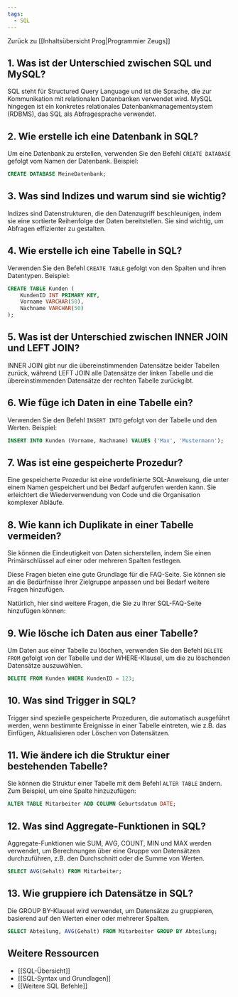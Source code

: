 ```yaml
---
tags:
  - SQL
---
```

Zurück zu [[Inhaltsübersicht Prog|Programmier Zeugs]]
## 1. Was ist der Unterschied zwischen SQL und MySQL?

SQL steht für Structured Query Language und ist die Sprache, die zur Kommunikation mit relationalen Datenbanken verwendet wird. MySQL hingegen ist ein konkretes relationales Datenbankmanagementsystem (RDBMS), das SQL als Abfragesprache verwendet.

## 2. Wie erstelle ich eine Datenbank in SQL?

Um eine Datenbank zu erstellen, verwenden Sie den Befehl `CREATE DATABASE` gefolgt vom Namen der Datenbank. Beispiel:

```sql
CREATE DATABASE MeineDatenbank;
```

## 3. Was sind Indizes und warum sind sie wichtig?

Indizes sind Datenstrukturen, die den Datenzugriff beschleunigen, indem sie eine sortierte Reihenfolge der Daten bereitstellen. Sie sind wichtig, um Abfragen effizienter zu gestalten.

## 4. Wie erstelle ich eine Tabelle in SQL?

Verwenden Sie den Befehl `CREATE TABLE` gefolgt von den Spalten und ihren Datentypen. Beispiel:

```sql
CREATE TABLE Kunden (
    KundenID INT PRIMARY KEY,
    Vorname VARCHAR(50),
    Nachname VARCHAR(50)
);
```

## 5. Was ist der Unterschied zwischen INNER JOIN und LEFT JOIN?

INNER JOIN gibt nur die übereinstimmenden Datensätze beider Tabellen zurück, während LEFT JOIN alle Datensätze der linken Tabelle und die übereinstimmenden Datensätze der rechten Tabelle zurückgibt.

## 6. Wie füge ich Daten in eine Tabelle ein?

Verwenden Sie den Befehl `INSERT INTO` gefolgt von der Tabelle und den Werten. Beispiel:

```sql
INSERT INTO Kunden (Vorname, Nachname) VALUES ('Max', 'Mustermann');
```

## 7. Was ist eine gespeicherte Prozedur?

Eine gespeicherte Prozedur ist eine vordefinierte SQL-Anweisung, die unter einem Namen gespeichert und bei Bedarf aufgerufen werden kann. Sie erleichtert die Wiederverwendung von Code und die Organisation komplexer Abläufe.

## 8. Wie kann ich Duplikate in einer Tabelle vermeiden?

Sie können die Eindeutigkeit von Daten sicherstellen, indem Sie einen Primärschlüssel auf einer oder mehreren Spalten festlegen.

Diese Fragen bieten eine gute Grundlage für die FAQ-Seite. Sie können sie an die Bedürfnisse Ihrer Zielgruppe anpassen und bei Bedarf weitere Fragen hinzufügen.

Natürlich, hier sind weitere Fragen, die Sie zu Ihrer SQL-FAQ-Seite hinzufügen können:

## 9. Wie lösche ich Daten aus einer Tabelle?

Um Daten aus einer Tabelle zu löschen, verwenden Sie den Befehl `DELETE FROM` gefolgt von der Tabelle und der WHERE-Klausel, um die zu löschenden Datensätze auszuwählen.

```sql
DELETE FROM Kunden WHERE KundenID = 123;
```

## 10. Was sind Trigger in SQL?

Trigger sind spezielle gespeicherte Prozeduren, die automatisch ausgeführt werden, wenn bestimmte Ereignisse in einer Tabelle eintreten, wie z.B. das Einfügen, Aktualisieren oder Löschen von Datensätzen.

## 11. Wie ändere ich die Struktur einer bestehenden Tabelle?

Sie können die Struktur einer Tabelle mit dem Befehl `ALTER TABLE` ändern. Zum Beispiel, um eine Spalte hinzuzufügen:

```sql
ALTER TABLE Mitarbeiter ADD COLUMN Geburtsdatum DATE;
```

## 12. Was sind Aggregate-Funktionen in SQL?

Aggregate-Funktionen wie SUM, AVG, COUNT, MIN und MAX werden verwendet, um Berechnungen über eine Gruppe von Datensätzen durchzuführen, z.B. den Durchschnitt oder die Summe von Werten.

```sql
SELECT AVG(Gehalt) FROM Mitarbeiter;
```

## 13. Wie gruppiere ich Datensätze in SQL?

Die GROUP BY-Klausel wird verwendet, um Datensätze zu gruppieren, basierend auf den Werten einer oder mehrerer Spalten.

```sql
SELECT Abteilung, AVG(Gehalt) FROM Mitarbeiter GROUP BY Abteilung;
```

## Weitere Ressourcen
- [[SQL-Übersicht]]
- [[SQL-Syntax und Grundlagen]]
- [[Weitere SQL Befehle]]

